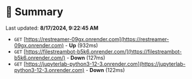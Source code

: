 # 📖 Summary
Last updated: **8/17/2024, 9:22:45 AM**

- `GET` [https://restreamer-09gx.onrender.com](https://restreamer-09gx.onrender.com) - **Up** (932ms)
- `GET` [https://filestreambot-b5k6.onrender.com/](https://filestreambot-b5k6.onrender.com/) - **Down** (127ms)
- `GET` [https://jupyterlab-python3-12-3.onrender.com](https://jupyterlab-python3-12-3.onrender.com) - **Down** (122ms)
